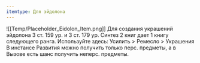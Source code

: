 ```yaml
---
itemtype: Для эйдолона
---
```

![[Temp/Placeholder_Eidolon_Item.png]]
Для создания украшений эйдолона 3 ст. 159 ур. и 3 ст. 179 ур. Синтез 2 книг дает 1 книгу следующего ранга. Используйте здесь: Усилить > Ремесло > Украшения В инстансе Развития можно получить только перс. предметы, а в Вызове есть шанс получить неперс. предметы.
